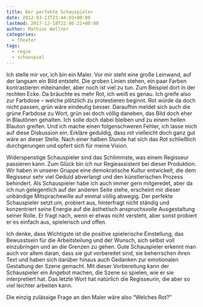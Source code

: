 ```yaml
---
title: Der perfekte Schauspieler
date: 2012-03-13T23:44:03+00:00
lastmod: 2017-12-18T22:06:21+00:00
author: Mathias Wellner
categories:
  - theater
tags:
  - regie
  - schauspiel
---
```

Ich stelle mir vor, ich bin ein Maler. Vor mir steht eine große Leinwand, auf der langsam ein Bild entsteht. Die groben Linien stehen, ein paar Farben kontrastieren miteinander, aber noch ist viel zu tun. Zum Beispiel dort in der rechten Ecke. Da bräuchte es mehr Rot, ich weiß es genau. Ich greife also zur Farbdose &ndash; welche plötzlich zu protestieren beginnt. Rot würde da doch nicht passen, grün wäre eindeutig besser. Daraufhin meldet sich auch die grüne Farbdose zu Wort, grün sei doch völlig daneben, das Bild doch eher in Blautönen gehalten. Ich solle doch dabei bleiben und zu einem hellen Blauton greifen. Und ich mache einen folgenschweren Fehler, ich lasse mich auf diese Diskussion ein. Erkläre geduldig, dass rot vielleicht doch ganz gut wäre an dieser Stelle. Nach einer halben Stunde hat sich das Rot schließlich durchgerungen und opfert sich für meine Vision. 

Widerspenstige Schauspieler sind das Schlimmste, was einem Regisseur passieren kann. Zum Glück bin ich nur Regieassistent bei dieser Produktion. Wir haben in unserer Gruppe eine demokratische Kultur entwickelt, die dem Regisseur sehr viel Geduld abverlangt und den künstlerischen Prozess behindert. Als Schauspieler habe ich auch immer gern mitgeredet, aber da ich nun gelegentlich auf der anderen Seite stehe, erscheint mir dieser unbändige Mitsprachewille auf einmal völlig abwegig. Der perfekte Schauspieler setzt um, probiert aus, hinterfragt nicht ständig und konzentriert seine Energie auf die ästhetisch anspruchsvolle Ausgestaltung seiner Rolle. Er fragt nach, wenn er etwas nicht versteht, aber sonst probiert er es einfach aus, spielerisch und offen. 

Ich denke, dass Wichtigste ist die positive spielerische Einstellung, das Bewusstsein für die Arbeitsteilung und der Wunsch, sich selbst voll einzubringen und an die Grenzen zu gehen. Gute Schauspieler erkennt man auch vor allem daran, dass sie gut vorbereitet sind, sie beherrschen ihren Text und haben sich darüber hinaus auch Gedanken zur emotionalen Gestaltung der Szene gemacht. Mit dieser Vorbereitung kann der Schauspieler ein Angebot machen, die Szene so spielen, wie er sie interpretiert hat. Das letzte Wort hat natürlich die Regisseurin, die aber so viel leichter arbeiten kann. 

Die einzig zulässige Frage an den Maler wäre also &#8220;Welches Rot?&#8221;